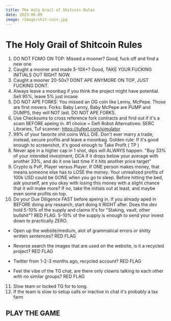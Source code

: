 ```yaml
---
title: The Holy Grail of Shitcoin Rules
date: 2023-06-09
image: /Image/shit-coin.jpg
---
```


# The Holy Grail of Shitcoin Rules

1. DO NOT FOMO ON TOP: Missed a mooner? Good, fuck off and find a new one
2. Caught a mooner and made 5-10X+? Good, TAKE YOUR FUCKING INITIALS OUT RIGHT NOW.
3. Caught a mooner 20-50x? DONT APE ANYMORE ON TOP, JUST FUCKING DONT.
4. Always leave a moonbag if you think the project might have potential. Sell 95%, leave 5% just incase
5. DO NOT APE FORKS: You missed an OG coin like Lenny, McPepe. Those are first movers.
   Forks: Baby Lenny, Baby McPepe are PUMP and DUMPS, they will NOT last. DO NOT APE FORKS.
6. Use Checksums to cross reference fork contracts and find out if it's a scam BEFORE apeing in.
   #1 choice = Defi Robot
   Alternatives: SERC Libraries, Tuf scanner: https://tufext.com/simulator
7. 99% of your favorite shit coins WILL DIE. Don't ever marry a trade, instead, secure profits and leave a moonbag.
   Golden rule: If it's good enough to screenshot, it's good enough to Take Profit ( TP )
8. Never ape in a higher cap in 1 shot, dips will ALWAYS happen.
   "Buy 33% of your intended investment, DCA if it drops below your average with another 33%, and do it one last time if it hits another price target"
9. Crypto is PvP, Player versus Player. If ONE person makes money, that means someone else has to LOSE the money.
   Your unrealized profits of 100k USD could be GONE when you go to sleep.
   Before hitting the bed, ask yourself, are you okay with losing this money with a slight chance that it will make more? If no, take the initials out at least, and maybe even some profits on top.
10. Do your Due Diligence FAST before apeing in. If you already aped in BEFORE doing any research, start doing it RIGHT after.
    Does the dev hold 5-10% of the supply and claims it's for "Staking, vault, other bullshit"? RED FLAG. 5-10% of the supply is enough to send your invest down to practically ZERO.

- Open up the website/medium, alot of grammatical errors or shitty written sentences? RED FLAG

- Reverse search the images that are used on the website, is it a recycled project? RED FLAG

- Twitter from 1-2-3 months ago, recycled account? RED FLAG

- Feel the vibe of the TG chat, are there only clowns talking to each other with no similar groups? RED FLAG

11. Slow team or locked TG for to long.
12. If the team is slow to setup calls or inactive in chat it's probably a tax farm

## PLAY THE GAME

